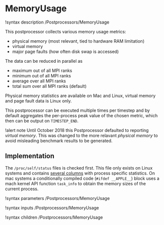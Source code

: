 # MemoryUsage

!syntax description /Postprocessors/MemoryUsage

This postprocessor collects various memory usage metrics:

- physical memory (most relevant, tied to hardware RAM limitation)
- virtual memory
- major page faults (how often disk swap is accessed)

The data can be reduced in parallel as

- maximum out of all MPI ranks
- minimum out of all MPI ranks
- average over all MPI ranks
- total sum over all MPI ranks (default)

Physical memory statistics are available on Mac and Linux, virtual memory and
page fault data is Linux only.

This postprocessor can be executed multiple times per timestep and by default
aggregates the per-process peak value of the chosen metric, which then can be
output on `TIMESTEP_END`.

!alert note
Until October 2018 this Postprocessor defaulted to reporting *virtual memory*.
This was changed to the more relavant *physical memory* to avoid misleading
benchmark results to be generated.

## Implementation

The `/proc/self/status` files is checked first. This file only exists on Linux
systems and contains
[several columns](http://man7.org/linux/man-pages/man5/proc.5.html) with process
specific statistics. On mac systems a conditionally compiled code (`#ifdef __APPLE__`)
block uses a mach kernel API function `task_info` to obtain the memory sizes of the
current process.

!syntax parameters /Postprocessors/MemoryUsage

!syntax inputs /Postprocessors/MemoryUsage

!syntax children /Postprocessors/MemoryUsage
